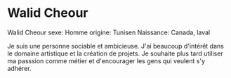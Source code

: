 # Walid Cheour

Walid Cheour
sexe: Homme
origine: Tunisen
Naissance: Canada, laval


Je suis une personne sociable et ambicieuse. J'ai beaucoup d'intérêt dans le domaine artistique et la création de projets.
Je souhaite plus tard utiliser ma passsion comme métier et d'encourager les gens qui veulent s'y adhérer.


